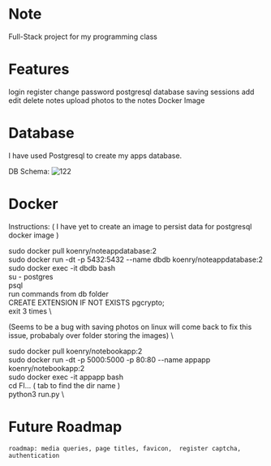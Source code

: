 # Note
 Full-Stack project for my programming class
 
# Features
login
register
change password
postgresql database saving sessions
add edit delete notes
upload photos to the notes
Docker Image

# Database
I have used Postgresql to create my apps database.

DB Schema:
![122](https://user-images.githubusercontent.com/68077710/159915675-f5f731d0-ed54-4c48-906e-a9ae59920844.png)

# Docker
Instructions:
( I have yet to create an image to persist data for postgresql docker image )

sudo docker pull koenry/noteappdatabase:2 \
sudo docker run -dt -p 5432:5432 --name dbdb  koenry/noteappdatabase:2 \
sudo docker exec -it dbdb bash \
su - postgres \
psql \
run commands from db folder \
CREATE EXTENSION IF NOT EXISTS pgcrypto; \
exit 3 times \

(Seems to be a bug with saving photos on linux will come back to fix this issue, probabaly over folder storing the images) \

sudo docker pull koenry/notebookapp:2 \
sudo docker run -dt -p 5000:5000 -p 80:80 --name appapp  koenry/notebookapp:2 \
sudo docker exec -it appapp bash \
cd Fl... ( tab to find the dir name ) \
python3 run.py \


# Future Roadmap
	roadmap: media queries, page titles, favicon,  register captcha, authentication
